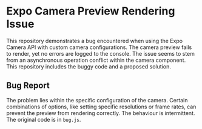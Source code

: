 # Expo Camera Preview Rendering Issue

This repository demonstrates a bug encountered when using the Expo Camera API with custom camera configurations. The camera preview fails to render, yet no errors are logged to the console. The issue seems to stem from an asynchronous operation conflict within the camera component.  This repository includes the buggy code and a proposed solution.

## Bug Report

The problem lies within the specific configuration of the camera. Certain combinations of options, like setting specific resolutions or frame rates, can prevent the preview from rendering correctly. The behaviour is intermittent.  The original code is in `bug.js`.